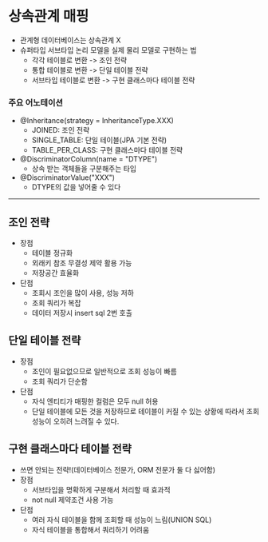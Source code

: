 # 상속관계 매핑 
- 관계형 데이터베이스는 상속관계 X
- 슈퍼타입 서브타입 논리 모델을 실제 물리 모델로 구현하는 법 
  - 각각 테이블로 변환 -> 조인 전략 
  - 통합 테이블로 변환 -> 단일 테이블 전략 
  - 서브타입 테이블로 변환 -> 구현 클래스마다 테이블 전략
  
### 주요 어노테이션 
- @Inheritance(strategy = InheritanceType.XXX)
  - JOINED: 조인 전략 
  - SINGLE_TABLE: 단일 테이블(JPA 기본 전략)
  - TABLE_PER_CLASS: 구현 클래스마다 테이블 전략 
- @DiscriminatorColumn(name = "DTYPE")
  - 상속 받는 객체들을 구분해주는 타입 
- @DiscriminatorValue("XXX") 
  - DTYPE의 값을 넣어줄 수 있다 
  
---
## 조인 전략 
- 장점 
  - 테이블 정규화 
  - 외래키 참조 무결성 제약 활용 가능 
  - 저장공간 효율화 
- 단점 
  - 조회시 조인을 많이 사용, 성능 저하 
  - 조회 쿼리가 복잡 
  - 데이터 저장시 insert sql 2번 호출 
  
## 단일 테이블 전략
- 장점 
  - 조인이 필요없으므로 일반적으로 조회 성능이 빠름
  - 조회 쿼리가 단순함
- 단점 
  - 자식 엔티티가 매핑한 컬럼은 모두 null 허용 
  - 단일 테이블에 모든 것을 저장하므로 테이블이 커질 수 있는 상황에 따라서 조회 성능이 오히려 느려질 수 있다.   

## 구현 클래스마다 테이블 전략 
- 쓰면 안되는 전략!(데이터베이스 전문가, ORM 전문가 둘 다 싫어함)
- 장점 
  - 서브타입을 명확하게 구분해서 처리할 때 효과적
  - not null 제약조건 사용 가능
- 단점 
  - 여러 자식 테이블을 함께 조회할 때 성능이 느림(UNION SQL)
  - 자식 테이블을 통합해서 쿼리하기 어려움   
      
     